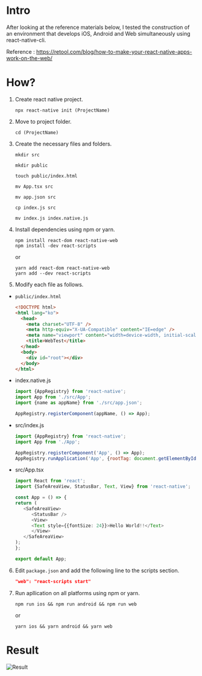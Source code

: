 # Intro

After looking at the reference materials below, I tested the construction of an environment that develops iOS, Android and Web simultaneously using react-native-cli.

Reference : https://retool.com/blog/how-to-make-your-react-native-apps-work-on-the-web/

# How?

1. Create react native project.

   ```shell
   npx react-native init (ProjectName)
   ```

2. Move to project folder.

   ```shell
   cd (ProjectName)
   ```

3. Create the necessary files and folders.

   ```
   mkdir src
   
   mkdir public
   
   touch public/index.html
   
   mv App.tsx src
   
   mv app.json src
   
   cp index.js src
   
   mv index.js index.native.js
   ```

4. Install dependencies using npm or yarn.

   ```
   npm install react-dom react-native-web
   npm install -dev react-scripts
   ```

   or

   ```
   yarn add react-dom react-native-web
   yarn add --dev react-scripts
   ```

5. Modify each file as follows.

- `public/index.html`

  ```html
  <!DOCTYPE html>
  <html lang="ko">
    <head>
      <meta charset="UTF-8" />
      <meta http-equiv="X-UA-Compatible" content="IE=edge" />
      <meta name="viewport" content="width=device-width, initial-scale=1.0" />
      <title>WebTest</title>
    </head>
    <body>
      <div id="root"></div>
    </body>
  </html>
  ```

- index.native.js

  ```JavaScript
  import {AppRegistry} from 'react-native';
  import App from './src/App';
  import {name as appName} from './src/app.json';

  AppRegistry.registerComponent(appName, () => App);
  ```

- src/index.js

  ```JavaScript
  import {AppRegistry} from 'react-native';
  import App from './App';

  AppRegistry.registerComponent('App', () => App);
  AppRegistry.runApplication('App', {rootTag: document.getElementById('root')});
  ```

- src/App.tsx

  ```TypeScript
  import React from 'react';
  import {SafeAreaView, StatusBar, Text, View} from 'react-native';

  const App = () => {
  return (
     <SafeAreaView>
        <StatusBar />
        <View>
        <Text style={{fontSize: 24}}>Hello World!!</Text>
        </View>
     </SafeAreaView>
  );
  };

  export default App;
  ```

6. Edit `package.json` and add the following line to the scripts section.

   ```json
   "web": "react-scripts start"
   ```

7. Run apllication on all platforms using npm or yarn.
   ```Shell
   npm run ios && npm run android && npm run web
   ```
   or
   ```Shell
   yarn ios && yarn android && yarn web
   ```

# Result

![Result](https://github.com/Yuhyeon0516/ReactNative-Run-iOS_Android_Web-Test/assets/120432007/65a3f35b-302f-451e-8cef-27f4a24e3e6c)

